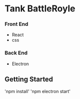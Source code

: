 # Tank BattleRoyle

### Front End

* React 
* css

### Back End

* Electron

## Getting Started

'npm install'
'npm electron start'

